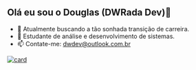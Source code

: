 ## Olá eu sou o Douglas (DWRada Dev)👋


- 🔭 Atualmente buscando a tão sonhada transição de carreira.
- 🌱 Estudante de análise e desenvolvimento de sistemas.
- 📫 Contate-me: dwdev@outlook.com.br

[![card](https://github-readme-stats.vercel.app/api?username=DWRada&theme=default&show_icons=true)](https://github.com/anuraghazra/github-readme-stats)
